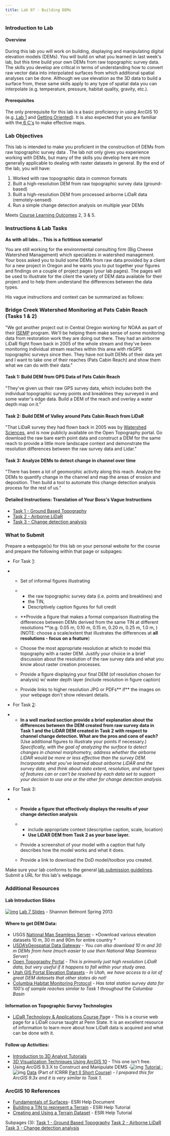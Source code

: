 ```yaml
---
title: Lab 07 - Building DEMs
---
```


### Introduction to Lab

#### Overview

During this lab you will work on building, displaying and manipulating digital elevation models (DEMs). You will build on what you learned in last week's lab, but this time build your own DEMs from raw topographic survey data. The skills you develop are critical in terms of understanding how to convert raw vector data into interpolated surfaces from which additional spatial analyses can be done. Although we use elevation as the 3D data to build a surface from, these same skills apply to any type of spatial data you can interpolate (e.g. temperature, pressure, habitat quality, gravity, etc.). 

#### Prerequisites

The only prerequisite for this lab is a basic proficiency in using ArcGIS 10 (e.g.[ Lab 1](http://gis.joewheaton.org/assignments/labs/lab01) and [Getting Oriented](http://gis.joewheaton.org/assignments/labs/lab01/getting-organized-and-oriented)). It is also expected that you are familiar with the[ 6 C's](http://gis.joewheaton.org/about/grades#TOC-The-Six-C-s-Rubric) to make effective maps.

### Lab Objectives

This lab is intended to make you proficient in  the construction of DEMs from raw topographic survey data . The lab not only gives you experience working with DEMs, but many of the skills you develop here are more generally applicable to dealing with raster datasets in general. By the end of the lab, you will have:

1. Worked with raw topographic data in common formats
2. Built a high-resolution DEM from raw topographic survey data (ground-based)
3. Built a high-resolution DEM from processed airborne LiDaR data (remotely-sensed)
4. Run a simple change detection analysis on multiple year DEMs

Meets [Course Learning Outcomes](http://gis.joewheaton.org/about/primary-learning-outcomes) 2, 3 & 5. 

### Instructions & Lab Tasks

**As with all labs... This is a fictitious scenario!**

You are still working for the environmental consulting firm (Big Cheese Watershed Management) which specializes in watershed management. Your boss asked you to build some DEMs from raw data provided by a client for a new project in Oregon and he  wants you to put together your figures and findings on a couple of project pages (your lab pages).  The pages will be used to  illustrate for the client the variety of DEM data available for their project and to help them understand the differences between the data types. 

His vague instructions and context can be summarized as follows:

###  Bridge Creek Watershed Monitoring at Pats Cabin Reach (Tasks 1 & 2)

"We got another project out in Central Oregon working for NOAA as part of their [ISEMP](http://www.nwfsc.noaa.gov/research/divisions/cbd/mathbio/isemp/projects_bridge_creek.cfm) program. We'll be helping them make sense of some monitoring data from restoration work they are doing out there. They had an airborne LiDaR flight flown back in 2005 of the whole stream and they've been monitoring individual stream reaches within this area with rtkGPS topographic surveys since then. They have not built DEMs of their data yet and I want to take one of their reaches (Pats Cabin Reach) and show them what we can do with their data."  

#### Task 1: Build DEM from GPS Data of Pats Cabin Reach

"They've given us their raw GPS survey data, which includes both the individual topographic survey points and breaklines they surveyed in and some water's edge data. Build a DEM of the reach and overlay a water depth map on it."

#### Task 2: Build DEM of Valley around Pats Cabin Reach from LiDaR

"That LiDaR survey they had flown back in 2005 was by [Watershed Sciences](http://www.watershedsciences.com/), and is now publicly available on the Open Topography portal. Go download the raw bare earth point data and construct a DEM for the same reach to provide a little more landscape context and demonstrate the resolution differences between the raw survey data and Lidar."

#### Task 3: Analyze DEMs to detect change in channel over time

"There has been a lot of geomorphic activity along this reach. Analyze the DEMs to quantify change in the channel and map the areas of erosion and deposition. Then build a tool to automate this change detection analysis process for the rest of us."

#### Detailed Instructions: Translation of Your Boss's Vague Instructions

- [Task 1 - Ground Based Topography](http://gis.joewheaton.org/assignments/labs/lab-07---building-dems/tas)
- [Task 2 - Airborne LiDaR](http://gis.joewheaton.org/assignments/labs/lab-07---building-dems/task-4)
- [Task 3 - Change detection analysis](http://gis.joewheaton.org/assignments/labs/lab-07---building-dems/task-5)

### What to Submit

Prepare a webpage(s) for this lab on your personal website for the course and prepare the following within that page or subpages:

- For Task [1](http://gis.joewheaton.org/assignments/labs/lab-07---building-dems/tas):

- - Set of informal figures illustrating

  - - the raw topographic survey data (i.e. points and breaklines) and
    - the TIN, 
    - Descriptively caption figures for full credit

  - **Provide a figure that makes a formal comparison illustrating the differences between DEMs derived from the same TIN at different resolutions **(e.g. 0.05 m, 0.10 m, 0.15 m, 0.20 m, 0.25 m, 1.0 m, ) (NOTE: choose a scale/extent that illustrates the differences at **all** **resolutions - focus on a feature**)

  - Choose the most appropriate resolution at which to model this topography with a raster DEM. Justify your choice in a brief discussion about the resolution of the raw survey data and what you know about raster creation processes.

  - Provide a figure displaying your final DEM (of resolution chosen for analysis) w/ water depth layer (include resolution in figure caption)

  - Provide links to higher resolution JPG or PDFs** if** the images on your webpage don't show relevant details. 

- For Task [2](http://gis.joewheaton.org/assignments/labs/lab-07---building-dems/task-4):

- - **In a well marked section provide a brief explanation about the differences between the DEM created from raw survey data in Task 1 and the LiDAR DEM created in Task 2 with respect to channel change detection. What are the pros and cons of each?**  (Use additional figures to illustrate your points if necessary.)  *Specifically, with the goal of analyzing the surface to detect changes in channel morphometry, address whether the airborne LiDAR would be more or less effective than the survey DEM.  Incorporate what you've learned about airborne LiDAR and the survey data, and think about data extent, resolution, and what types of features can or can't be resolved by each data set to support your decision to use one or the other for change detection analysis.*

- For Task 3: 

- - **Provide a figure that effectively displays the results of your change detection analysis**

  - - include appropriate context (descriptive caption, scale, location)
    - **Use LiDAR DEM from Task 2 as your base layer.**

  - Provide a screenshot of your model with a caption that fully describes how the model works and what it does.

  - Provide a link to download the DoD model/toolbox you created. 

Make sure your lab conforms to the general [lab submission guidelines](http://a/joewheaton.org/gis-wats-4930-6920/labs#TOC-Lab-Submission-Guidelines). Submit a URL for this lab's webpage.

### Additional Resources

#### Lab Introduction Slides

[![img](http://gis.joewheaton.org/_/rsrc/1325801572897/assignments/labs/lab01/PDF_Icon.png)](http://gis.joewheaton.org/assignments/labs/lab01/PDF_Icon.png?attredirects=0) [Lab 7 Slides](http://etal.usu.edu/Courses/GIS/2013/Lab/ppt/4930_wk07_DEM_build.pdf) - Shannon Belmont Spring 2013

#### Where to get DEM Data:

- USGS  [National Map Seamless Server](http://seamless.usgs.gov/index.php) - *Download various elevation datasets 10 m, 30 m and 90m for entire country *
- [USDA’sGeospatial Data Gateway](http://datagateway.nrcs.usda.gov/) - *You can also download 10 m and 30 m DEMs from here (much easier to use then National Map Seamless Server)*
- [Open Topography Portal](http://opentopography.org/) - *This is primarily just high resolution LiDaR data, but very useful if it happens to fall within your study area.*
- [Utah GIS Portal Elevation Datasets](http://gis.utah.gov/elevation) *- In Utah, we have access to a lot of great DEM datasets that other states do not!*
- [Columbia Habitat Monitoring Protocol](http://champmonitoring.org/) - *Has total station survey data for 100's of sample reaches similar to Task 1 throughout the Columbia Basin*

#### Information on Topographic Survey Technologies

- [LiDaR Technology & Applications Course Pag](https://www.e-education.psu.edu/lidar/resources/l1.html)e - This is a course web page for a LiDaR course taught at Penn State. It is an excellent resource of information to learn more about how LiDaR data is acquired and what can be done with it.

#### Follow up Activities:

- [Introduction to 3D Analyst Tutorials](http://help.arcgis.com/en/arcgisdesktop/10.0/help/index.html#/Introduction_to_the_ArcGIS_3D_Analyst_tutorial/00q800000093000000/)
- [3D Visualization Techniques Using ArcGIS 10](http://training.esri.com/acb2000/showdetl.cfm?DID=6&Product_ID=997) - This one isn't free.
- Using ArcGIS 9.3.X to Construct and Manipulate DEMS -![img](http://www.joewheaton.org/_/rsrc/1288548319243/lab/unlisted/IPC_GCD/pdf_icon.gif) [Tutorial ](http://etal.usu.edu/ICRRR/PartII/2010/Part_II/ICRRR_D2_Topo_Excercise.pdf);![img](http://www.joewheaton.org/_/rsrc/1288548319243/lab/unlisted/IPC_GCD/zip_icon.gif) [Data](http://etal.usu.edu/ICRRR/PartII/2010/Part_II/ProvoTopoData.zip) (Part of ICRRR [Part II Short Course](http://www.cnr.usu.edu/streamrestoration/htm/course-information)) -  *I prepared this for ArcGIS 9.3x and it is very similar to Task 1.*

### ArcGIS 10 References

- [Fundamentals of Surfaces](http://help.arcgis.com/en/arcgisdesktop/10.0/help/index.html#/Fundamentals_of_Surfaces/00q80000005z000000/)- ESRI Help Document
- [Building a TIN to represent a Terrain](http://help.arcgis.com/en/arcgisdesktop/10.0/help/index.html#/Exercise_4_Building_a_TIN_to_represent_terrain/00q8000000w1000000/) - ESRI Help Tutorial
- [Creating and Using a Terrain Dataset](http://help.arcgis.com/en/arcgisdesktop/10.0/help/index.html#/Exercise_8_Creating_and_using_a_terrain_dataset/00q800000007000000/) - ESRI Help Tutorial

Subpages (3): [Task 1 - Ground Based Topography](http://gis.joewheaton.org/assignments/labs/lab-07---building-dems/tas) [Task 2 - Airborne LiDaR](http://gis.joewheaton.org/assignments/labs/lab-07---building-dems/task-4) [Task 3 - Change detection analysis](http://gis.joewheaton.org/assignments/labs/lab-07---building-dems/task-5)

